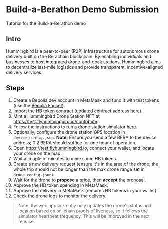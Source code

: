 # Build-a-Berathon Demo Submission
Tutorial for the Build-a-Berathon demo

## Intro
Hummingbird is a peer-to-peer (P2P) infrastructure for autonomous drone delivery built on the Berachain blockchain. By enabling individuals and businesses to host integrated drone-and-dock stations, Hummingbird aims to decentralize last-mile logistics and provide transparent, incentive-aligned delivery services.

## Steps

1. Create a Bepolia dev account in MetaMask and fund it with test tokens (use the [Bepolia Faucet](https://bepolia.faucet.berachain.com/)).
2. Import the HB token contract (updated contract address [here](https://github.com/flyhb/hummingbird#berachain-testnet)).
3. Mint a Hummingbird Drone Station NFT at https://test.flyhummingbird.io/contribute.
4. Follow the instructions to run a drone station simulator [here](https://github.com/flyhb/delivery-drone-simulator#delivery-drone-station-simulator).
5. Optionally, configure the drone station GPS location in `device_config.json`. **Note:** Ensure you send a few BERA to the device address; 0.2 BERA should suffice for one hour of operation.
6. Open https://test.flyhummingbird.io, connect your wallet, and locate your drone on the map.
7. Wait a couple of minutes to mine some HB tokens.
8. Create a new delivery request (ensure it's in the area of the drone; the whole trip should not be longer than the max drone range set in `drone_config.json`).
9. Wait for the drone to **propose** a price, then **accept** the proposal.
10. Approve the HB token spending in MetaMask.
11. Approve the delivery in MetaMask (requires HB tokens in your wallet).
12. Check the drone logs to monitor the delivery.

> Note: the web app currently only updates the drone's status and location based on on-chain proofs of liveness, so it follows the simulator heartbeat frequency. This will be improved in the next release.
